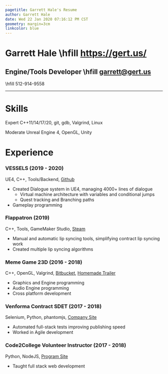 ```yaml
---
pagetitle: Garrett Hale's Resume
author: Garrett Hale
date: Wed 22 Jan 2020 07:16:12 PM CST
geometry: margin=3cm
linkcolor: blue
---
```


# Garrett Hale \hfill https://gert.us/

## Engine/Tools Developer \hfill garrett@gert.us

\hfill 512-914-9558

---

# Skills

Expert C++11/14/17/20, git, gdb, Valgrind, Linux

Moderate Unreal Engine 4, OpenGL, Unity

# Experience

### VESSELS (2019 - 2020)

UE4, C++, Tools/Backend, [Github](https://github.com/Gertkeno/airlock)
<!--- [steam or itch page here](https://example.com)-->

- Created Dialogue system in UE4, managing 4000+ lines of dialogue
  - Virtual machine architecture with variables and conditional jumps
  - Quest tracking and Branching paths
- Gameplay programming

### Flappatron (2019)

C++, Tools, GameMaker Studio, [Steam](https://store.steampowered.com/app/1009750/Flappatron/)

- Manual and automatic lip syncing tools, simplifying contract lip syncing work
- Created multiple lip syncing algorithms

### Meme Game 23D (2016 - 2018)

C++, OpenGL, Valgrind, [Bitbucket](https://bitbucket.org/Gertkeno/meme-game-23d),
[Homemade Trailer](https://youtu.be/p9rINCeBq4s)

- Graphics and Engine programming
- Audio Engine programming
- Cross platform development

### Venforma Contract SDET (2017 - 2018)

Selenium, Python, phantomjs, [Company Site](http://www.venforma.com/)

- Automated full-stack tests improving publishing speed
- Worked in Agile development

### Code2College Volunteer Instructor (2017 - 2018)

Python, NodeJS, [Program Site](https://code2college.org/)

- Taught full stack web development

<!-- maybe include networking experience -->

<!-- vim: set spell: -->
<!-- vim: set cc=80: -->
